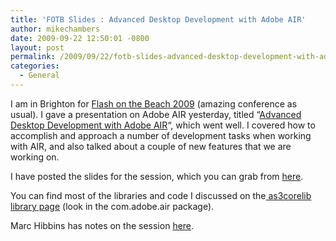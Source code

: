 ```yaml
---
title: 'FOTB Slides : Advanced Desktop Development with Adobe AIR'
author: mikechambers
date: 2009-09-22 12:50:01 -0800
layout: post
permalink: /2009/09/22/fotb-slides-advanced-desktop-development-with-adobe-air/
categories:
  - General
---
```



I am in Brighton for [Flash on the Beach 2009][1] (amazing conference as usual). I gave a presentation on Adobe AIR yesterday, titled &#8220;[Advanced Desktop Development with Adobe AIR][2]&#8220;, which went well. I covered how to accomplish and approach a number of development tasks when working with AIR, and also talked about a couple of new features that we are working on.

I have posted the slides for the session, which you can grab from [here][2].

You can find most of the libraries and code I discussed on the[ as3corelib library page][3] (look in the com.adobe.air package).

Marc Hibbins has notes on the session [here][4].

 [1]: http://www.flashonthebeach.com/
 [2]: /blog/files/presentations/fotb2009/advanced_desktop_development.pdf
 [3]: http://code.google.com/p/as3corelib/
 [4]: http://blog.marchibbins.com/2009/09/22/the-beach/
